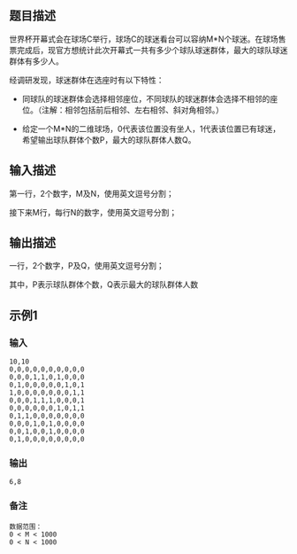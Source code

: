 ## 题目描述
世界杯开幕式会在球场C举行，球场C的球迷看台可以容纳M*N个球迷。在球场售票完成后，现官方想统计此次开幕式一共有多少个球队球迷群体，最大的球队球迷群体有多少人。

经调研发现，球迷群体在选座时有以下特性：

- 同球队的球迷群体会选择相邻座位，不同球队的球迷群体会选择不相邻的座位。（注解：相邻包括前后相邻、左右相邻、斜对角相邻。）

- 给定一个M*N的二维球场，0代表该位置没有坐人，1代表该位置已有球迷，希望输出球队群体个数P，最大的球队群体人数Q。

## 输入描述

第一行，2个数字，M及N，使用英文逗号分割；

接下来M行，每行N的数字，使用英文逗号分割；

## 输出描述

一行，2个数字，P及Q，使用英文逗号分割；

其中，P表示球队群体个数，Q表示最大的球队群体人数

## 示例1

### 输入

	10,10
	0,0,0,0,0,0,0,0,0,0
	0,0,0,1,1,0,1,0,0,0
	0,1,0,0,0,0,0,1,0,1
	1,0,0,0,0,0,0,0,1,1
	0,0,0,1,1,1,0,0,0,1
	0,0,0,0,0,0,1,0,1,1
	0,1,1,0,0,0,0,0,0,0
	0,0,0,1,0,1,0,0,0,0
	0,0,1,0,0,1,0,0,0,0
	0,1,0,0,0,0,0,0,0,0

### 输出

	6,8

### 备注

	数据范围：	
	0 < M < 1000	
	0 < N < 1000